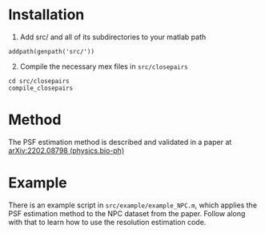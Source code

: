 # Installation

1. Add src/ and all of its subdirectories to your matlab path
```
addpath(genpath('src/'))
```
2. Compile the necessary mex files in `src/closepairs`
```
cd src/closepairs
compile_closepairs
```

# Method

The PSF estimation method is described and validated in a paper at
[arXiv:2202.08798 (physics.bio-ph)](https://arxiv.org/abs/2202.08798)
# Example

There is an example script in `src/example/example_NPC.m`, which applies the
PSF estimation method to the NPC dataset from the paper. Follow along with that to
learn how to use the resolution estimation code.

